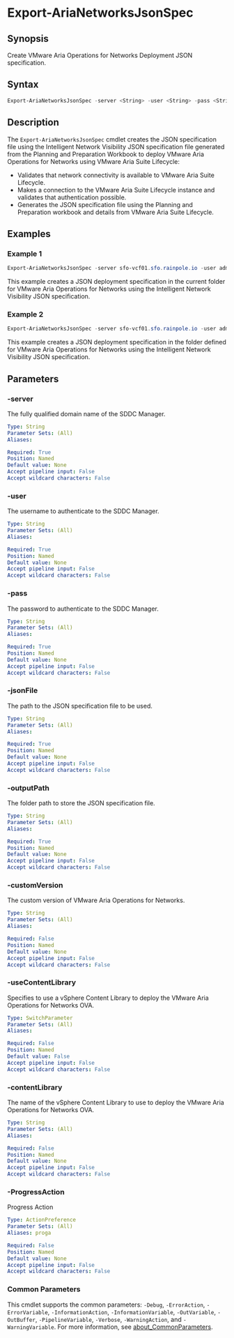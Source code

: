 # Export-AriaNetworksJsonSpec

## Synopsis

Create VMware Aria Operations for Networks Deployment JSON specification.

## Syntax

```powershell
Export-AriaNetworksJsonSpec -server <String> -user <String> -pass <String> -jsonFile <String> -outputPath <String> [-customVersion <String>] [-useContentLibrary] [-contentLibrary <String>] [-ProgressAction <ActionPreference>] [<CommonParameters>]
```

## Description

The `Export-AriaNetworksJsonSpec` cmdlet creates the JSON specification file using the Intelligent
Network Visibility JSON specification file generated from the Planning and Preparation Workbook to
deploy VMware Aria Operations for Networks using VMware Aria Suite Lifecycle:

- Validates that network connectivity is available to VMware Aria Suite Lifecycle.
- Makes a connection to the VMware Aria Suite Lifecycle instance and validates that authentication possible.
- Generates the JSON specification file using the Planning and Preparation workbook and details from VMware Aria Suite Lifecycle.

## Examples

### Example 1

```powershell
Export-AriaNetworksJsonSpec -server sfo-vcf01.sfo.rainpole.io -user administrator@vsphere.local -pass VMw@re1! -jsonFile .\invDeploySpec.json
```

This example creates a JSON deployment specification in the current folder for VMware Aria Operations for Networks using the Intelligent Network Visibility JSON specification.

### Example 2

```powershell
Export-AriaNetworksJsonSpec -server sfo-vcf01.sfo.rainpole.io -user administrator@vsphere.local -pass VMw@re1! -jsonFile .\pcaDeploySpec.json -outputPath .\myJsons
```

This example creates a JSON deployment specification in the folder defined for VMware Aria Operations for Networks using the Intelligent Network Visibility JSON specification.

## Parameters

### -server

The fully qualified domain name of the SDDC Manager.

```yaml
Type: String
Parameter Sets: (All)
Aliases:

Required: True
Position: Named
Default value: None
Accept pipeline input: False
Accept wildcard characters: False
```

### -user

The username to authenticate to the SDDC Manager.

```yaml
Type: String
Parameter Sets: (All)
Aliases:

Required: True
Position: Named
Default value: None
Accept pipeline input: False
Accept wildcard characters: False
```

### -pass

The password to authenticate to the SDDC Manager.

```yaml
Type: String
Parameter Sets: (All)
Aliases:

Required: True
Position: Named
Default value: None
Accept pipeline input: False
Accept wildcard characters: False
```

### -jsonFile

The path to the JSON specification file to be used.

```yaml
Type: String
Parameter Sets: (All)
Aliases:

Required: True
Position: Named
Default value: None
Accept pipeline input: False
Accept wildcard characters: False
```

### -outputPath

The folder path to store the JSON specification file.

```yaml
Type: String
Parameter Sets: (All)
Aliases:

Required: True
Position: Named
Default value: None
Accept pipeline input: False
Accept wildcard characters: False
```

### -customVersion

The custom version of VMware Aria Operations for Networks.

```yaml
Type: String
Parameter Sets: (All)
Aliases:

Required: False
Position: Named
Default value: None
Accept pipeline input: False
Accept wildcard characters: False
```

### -useContentLibrary

Specifies to use a vSphere Content Library to deploy the VMware Aria Operations for Networks OVA.

```yaml
Type: SwitchParameter
Parameter Sets: (All)
Aliases:

Required: False
Position: Named
Default value: False
Accept pipeline input: False
Accept wildcard characters: False
```

### -contentLibrary

The name of the vSphere Content Library to use to deploy the VMware Aria Operations for Networks OVA.

```yaml
Type: String
Parameter Sets: (All)
Aliases:

Required: False
Position: Named
Default value: None
Accept pipeline input: False
Accept wildcard characters: False
```

### -ProgressAction

Progress Action

```yaml
Type: ActionPreference
Parameter Sets: (All)
Aliases: proga

Required: False
Position: Named
Default value: None
Accept pipeline input: False
Accept wildcard characters: False
```

### Common Parameters

This cmdlet supports the common parameters: `-Debug`, `-ErrorAction`, `-ErrorVariable`, `-InformationAction`, `-InformationVariable`, `-OutVariable`, `-OutBuffer`, `-PipelineVariable`, `-Verbose`, `-WarningAction`, and `-WarningVariable`. For more information, see [about_CommonParameters](http://go.microsoft.com/fwlink/?LinkID=113216).
